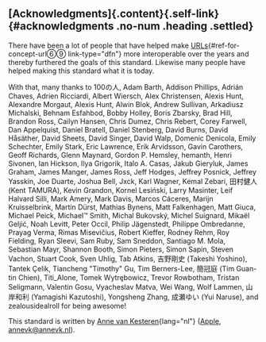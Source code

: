 ## [Acknowledgments]{.content}[](#acknowledgments){.self-link} {#acknowledgments .no-num .heading .settled}

There have been a lot of people that have helped make
[URLs](#concept-url){#ref-for-concept-url⑥⑨ link-type="dfn"} more
interoperable over the years and thereby furthered the goals of this
standard. Likewise many people have helped making this standard what it
is today.

With that, many thanks to 100の人, Adam Barth, Addison Phillips, Adrián
Chaves, Adrien Ricciardi, Albert Wiersch, Alex Christensen, Alexis Hunt,
Alexandre Morgaut, Alexis Hunt, Alwin Blok, Andrew Sullivan, Arkadiusz
Michalski, Behnam Esfahbod, Bobby Holley, Boris Zbarsky, Brad Hill,
Brandon Ross, Cailyn Hansen, Chris Dumez, Chris Rebert, Corey Farwell,
Dan Appelquist, Daniel Bratell, Daniel Stenberg, David Burns, David
Håsäther, David Sheets, David Singer, David Walp, Domenic Denicola,
Emily Schechter, Emily Stark, Eric Lawrence, Erik Arvidsson, Gavin
Carothers, Geoff Richards, Glenn Maynard, Gordon P. Hemsley, hemanth,
Henri Sivonen, Ian Hickson, Ilya Grigorik, Italo A. Casas, Jakub
Gieryluk, James Graham, James Manger, James Ross, Jeff Hodges, Jeffrey
Posnick, Jeffrey Yasskin, Joe Duarte, Joshua Bell, Jxck, Karl Wagner,
Kemal Zebari, 田村健人 (Kent TAMURA), Kevin Grandon, Kornel Lesiński,
Larry Masinter, Leif Halvard Silli, Mark Amery, Mark Davis, Marcos
Cáceres, Marijn Kruisselbrink, Martin Dürst, Mathias Bynens, Matt
Falkenhagen, Matt Giuca, Michael Peick, Michael™ Smith, Michal Bukovský,
Michel Suignard, Mikaël Geljić, Noah Levitt, Peter Occil, Philip
Jägenstedt, Philippe Ombredanne, Prayag Verma, Rimas Misevičius, Robert
Kieffer, Rodney Rehm, Roy Fielding, Ryan Sleevi, Sam Ruby, Sam Sneddon,
Santiago M. Mola, Sebastian Mayr, Shannon Booth, Simon Pieters, Simon
Sapin, Steven Vachon, Stuart Cook, Sven Uhlig, Tab Atkins, 吉野剛史
(Takeshi Yoshino), Tantek Çelik, Tiancheng \"Timothy\" Gu, Tim
Berners-Lee, 簡冠庭 (Tim Guan-tin Chien), Titi_Alone, Tomek Wytrębowicz,
Trevor Rowbotham, Tristan Seligmann, Valentin Gosu, Vyacheslav Matva,
Wei Wang, Wolf Lammen, 山岸和利 (Yamagishi Kazutoshi), Yongsheng Zhang,
成瀬ゆい (Yui Naruse), and zealousidealroll for being awesome!

This standard is written by [Anne van
Kesteren](https://annevankesteren.nl/){lang="nl"}
([Apple](https://www.apple.com/), <annevk@annevk.nl>).

